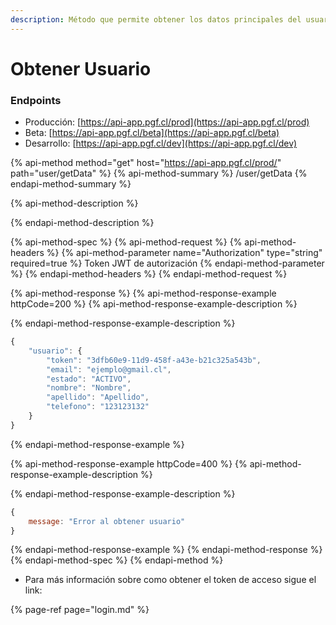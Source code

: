 ```yaml
---
description: Método que permite obtener los datos principales del usuario
---
```


# Obtener Usuario

### Endpoints

* Producción:  [https://api-app.pgf.cl/prod](https://api-app.pgf.cl/prod)
* Beta: [https://api-app.pgf.cl/beta](https://api-app.pgf.cl/beta)
* Desarrollo: [https://api-app.pgf.cl/dev](https://api-app.pgf.cl/dev)

{% api-method method="get" host="https://api-app.pgf.cl/prod/" path="user/getData" %}
{% api-method-summary %}
/user/getData
{% endapi-method-summary %}

{% api-method-description %}

{% endapi-method-description %}

{% api-method-spec %}
{% api-method-request %}
{% api-method-headers %}
{% api-method-parameter name="Authorization" type="string" required=true %}
Token JWT de autorización
{% endapi-method-parameter %}
{% endapi-method-headers %}
{% endapi-method-request %}

{% api-method-response %}
{% api-method-response-example httpCode=200 %}
{% api-method-response-example-description %}

{% endapi-method-response-example-description %}

```javascript
{
    "usuario": {
        "token": "3dfb60e9-11d9-458f-a43e-b21c325a543b",
        "email": "ejemplo@gmail.cl",
        "estado": "ACTIVO",
        "nombre": "Nombre",
        "apellido": "Apellido",
        "telefono": "123123132"
    }
}
```
{% endapi-method-response-example %}

{% api-method-response-example httpCode=400 %}
{% api-method-response-example-description %}

{% endapi-method-response-example-description %}

```javascript
{
    message: "Error al obtener usuario"
}
```
{% endapi-method-response-example %}
{% endapi-method-response %}
{% endapi-method-spec %}
{% endapi-method %}

* Para más información sobre como obtener el token de acceso sigue el link: 

{% page-ref page="login.md" %}

